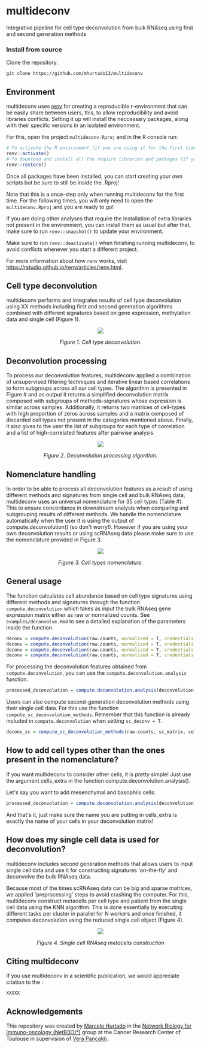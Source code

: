 # multideconv

Integrative pipeline for cell type deconvolution from bulk RNAseq using first and second generation methods

### Install from source
Clone the repository:
```
git clone https://github.com/mhurtado13/multideconv
```

## Environment

multideconv uses [renv](https://rstudio.github.io/renv/index.html) for creating a reproducible r-environment that can be easily share between users, this, to allow reproducibility and avoid libraries conflicts. Setting it up will install the neccessary packages, along with their specific versions in an isolated environment. 

For this, open the project `multideconv.Rproj` and in the R console run:

```r
# To activate the R environment (if you are using it for the first time)
renv::activate()
# To download and install all the require libraries and packages (if you are using it for the first time)
renv::restore() 
```

Once all packages have been installed, you can start creating your own scripts but be sure to still be inside the .Rproj!

Note that this is a once-step only when running multideconv for the first time. For the following times, you will only need to open the `multideconv.Rproj` and you are ready to go!

If you are doing other analyses that require the installation of extra libraries not present in the environment, you can install them as usual but after that, make sure to run `renv::snapshot()` to update your environment.

Make sure to run `renv::deactivate()` when finishing running multideconv, to avoid conflicts whenever you start a different project.

For more information about how `renv` works, visit https://rstudio.github.io/renv/articles/renv.html.

## Cell type deconvolution

multideconv performs and integrates results of cell type deconvolution using XX methods including first and second generation algorithms combined with different signatures based on gene expression, methylation data and single cell (Figure 1). 

<p align="center">
 <img src="man/Cell_deconvolution.png?raw=true" />
</p>

<p align="center"><i>
   Figure 1. Cell type deconvolution.
</i></p>

## Deconvolution processing

To process our deconvolution features, multideconv applied a combination of unsupervised filtering techniques and iterative linear based correlations to form subgroups across all our cell types. The algorithm is presented in Figure # and as output it returns a simplified deconvolution matrix composed with subgroups of methods-signatures whose expression is similar across samples. Additionally, it returns two matrices of cell-types with high proportion of zeros across samples and a matrix composed of discarded cell types not present in the categories mentioned above. Finally, it also gives to the user the list of subgroups for each type of correlation and a list of high-correlated features after pairwise analysis. 

<p align="center">
 <img src="man/Deconvolution_pipeline.png?raw=true" />
</p>

<p align="center"><i>
  Figure 2. Deconvolution processing algorithm.
</i></p>

## Nomenclature handling

In order to be able to process all deconvolution features as a result of using different methods and signatures from single cell and bulk RNAseq data, multideconv uses an universal nomenclature for 35 cell types (Table #). This to ensure concordance in downstream analysis when comparing and subgrouping results of different methods. We handle the nomenclature automatically when the user it is using the output of compute.deconvolution() (so don't worry!). However if you are using your own deconvolution results or using scRNAseq data please make sure to use the nomenclature provided in Figure 3. 

<p align="center">
 <img src="man/cell_types.png?raw=true" />
</p>

<p align="center"><i>
   Figure 3. Cell types nomenclature.
</i></p>

## General usage

The function calculates cell abundance based on cell type signatures using different methods and signatures through the function `compute.deconvolution` which takes as input the bulk RNAseq gene expression matrix either as raw or normalized counts. See `examples/deconvolve.Rmd` to see a detailed explanation of the parameters inside the function.

```r
deconv = compute.deconvolution(raw.counts, normalized = T, credentials.mail = "xxxx", credentials.token = "xxxxxx", file_name = "Tutorial") 
deconv = compute.deconvolution(raw.counts, normalized = T, credentials.mail = "xxxx", credentials.token = "xxxxxx", methods = c("Quantiseq", "MCP", "XCell", "DWLS"), file_name = "Test") 
deconv = compute.deconvolution(raw.counts, normalized = T, credentials.mail = "xxxx", credentials.token = "xxxxxx", signatures_exclude = "BPRNACan", file_name = "Tutorial")
deconv = compute.deconvolution(raw.counts, normalized = T, credentials.mail = "xxxx", credentials.token = "xxxxxx", sc_deconv = T, sc_matrix = sc.object, cell_annotations = cell_labels, cell_samples = bath_ids, name_sc_signature = "Signature_test", file_name = "Test")
```

For processing the deconvolution features obtained from `compute.deconvolution`, you can use the `compute.deconvolution.analysis` function.

```r
processed_deconvolution = compute.deconvolution.analysis(deconvolution, corr = 0.7, seed = 123, return = T)
```

Users can also compute second-generation deconvolution methods using their single cell data. For this use the function `compute_sc_deconvolution_methods`. Remember that this function is already included in `compute.deconvolution` when setting `sc_deconv = T`.

```r
deconv_sc = compute_sc_deconvolution_methods(raw.counts, sc_matrix, cell_annotations, cell_samples, name_sc_signature, normalized = T, n_cores = 4, cbsx_name = "XXX", cbsx_token = "XXX")
```

## How to add cell types other than the ones present in the nomenclature?

If you want multideconv to consider other cells, it is pretty simple! Just use the argument cells_extra in the function compute.deconvolution.analysis(). 

Let's say you want to add mesenchymal and basophils cells:

```r
processed_deconvolution = compute.deconvolution.analysis(deconvolution, corr = 0.7, seed = 123, cells_extra = c("mesenchymal", "basophils")) 
```

And that's it, just make sure the name you are putting in cells_extra is exactly the name of your cells in your deconvolution matrix!

## How does my single cell data is used for deconvolution?

multideconv includes second generation methods that allows users to input single cell data and use it for constructing signatures 'on-the-fly' and deconvolve the bulk RNAseq data.

Because most of the times scRNAseq data can be big and sparse matrices, we applied 'preprocessing' steps to avoid crashing the computer. For this, multideconv construct metacells per cell type and patient from the single cell data using the KNN algorithm. This is done essentially by executing different tasks per cluster in parallel for N workers and once finished, it computes deconvolution using the reduced single cell object (Figure 4).

<p align="center">
 <img src="man/scRNAseq_deconvolution.png?raw=true" />
</p>

<p align="center"><i>
   Figure 4. Single cell RNAseq metacells construction
</i></p>

## Citing multideconv

If you use multideconv in a scientific publication, we would appreciate citation to the :

```
XXXXX
```

## Acknowledgements

This repository was created by [Marcelo Hurtado](https://github.com/mhurtado13) in the [Network Biology for Immuno-oncology (NetB(IO)²)](https://www.crct-inserm.fr/en/netbio2_en/) group at the Cancer Research Center of Toulouse in supervision of [Vera Pancaldi](https://github.com/VeraPancaldi).
